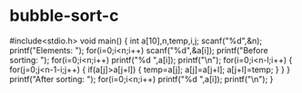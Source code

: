 # bubble-sort-c
#include<stdio.h> void main()
{
int a[10],n,temp,i,j;
scanf("%d",&n); printf("Elements: "); for(i=0;i<n;i++)
scanf("%d",&a[i]); printf("Before sorting: "); for(i=0;i<n;i++)
printf("%d ",a[i]); printf("\n");
for(i=0;i<n-l;i++)
{
for(j=0;j<n-1-i;j++)
{
if(a[j]>a[j+l])
{
temp=a[j]; a[j]=a[j+l]; a[j+l]=temp;
}
}
}
printf("After sorting: "); for(i=0;i<n;i++)
printf("%d ",a[i]); printf("\n");
}

